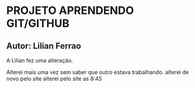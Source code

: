 # PROJETO APRENDENDO GIT/GITHUB

## Autor: Lilian Ferrao

A Lilian fez uma alteração.

Alterei mais uma vez sem saber que outro estava trabalhando.
alterei de novo pelo site
alterei pelo site as 8:45
